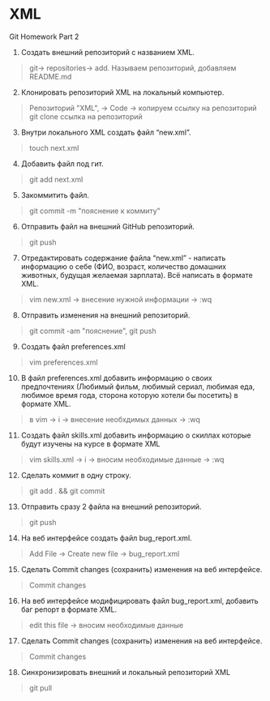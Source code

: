 # XML
Git Homework Part 2

1. Создать внешний репозиторий c названием XML.

> git-> repositories-> add. Называем репозиторий, добавляем README.md 

2. Клонировать репозиторий XML на локальный компьютер.

> Репозиторий "XML", -> Code -> копируем ссылку на репозиторий  
> git clone ссылка на репозиторий

3. Внутри локального XML создать файл “new.xml”.

> touch next.xml

4. Добавить файл под гит.

> git add next.xml

5. Закоммитить файл.

> git commit -m "пояснение к коммиту"

6. Отправить файл на внешний GitHub репозиторий.

> git push

7. Отредактировать содержание файла “new.xml” - написать информацию о себе (ФИО, возраст, количество домашних животных, будущая желаемая зарплата). Всё написать в формате XML.

> vim new.xml -> внесение нужной информации -> :wq

8. Отправить изменения на внешний репозиторий.

> git commit -am "пояснение", git push

9. Создать файл preferences.xml

> vim preferences.xml

10. В файл preferences.xml добавить информацию о своих предпочтениях (Любимый фильм, любимый сериал, любимая еда, любимое время года, сторона которую хотели бы посетить) в формате XML.

> в vim -> i -> внесение необхдимых данных -> :wq

11. Создать файл skills.xml добавить информацию о скиллах которые будут изучены на курсе в формате XML

> vim skills.xml -> i -> вносим необходимые данные -> :wq

12. Сделать коммит в одну строку.

> git add . && git commit

13. Отправить сразу 2 файла на внешний репозиторий.

> git push

14. На веб интерфейсе создать файл bug_report.xml.

> Add File -> Create new file -> bug_report.xml

15. Сделать Commit changes (сохранить) изменения на веб интерфейсе.

> Commit changes

16. На веб интерфейсе модифицировать файл bug_report.xml, добавить баг репорт в формате XML.

> edit this file -> вносим необходимые данные

17. Сделать Commit changes (сохранить) изменения на веб интерфейсе.

> Commit changes

18. Синхронизировать внешний и локальный репозиторий XML

> git pull
